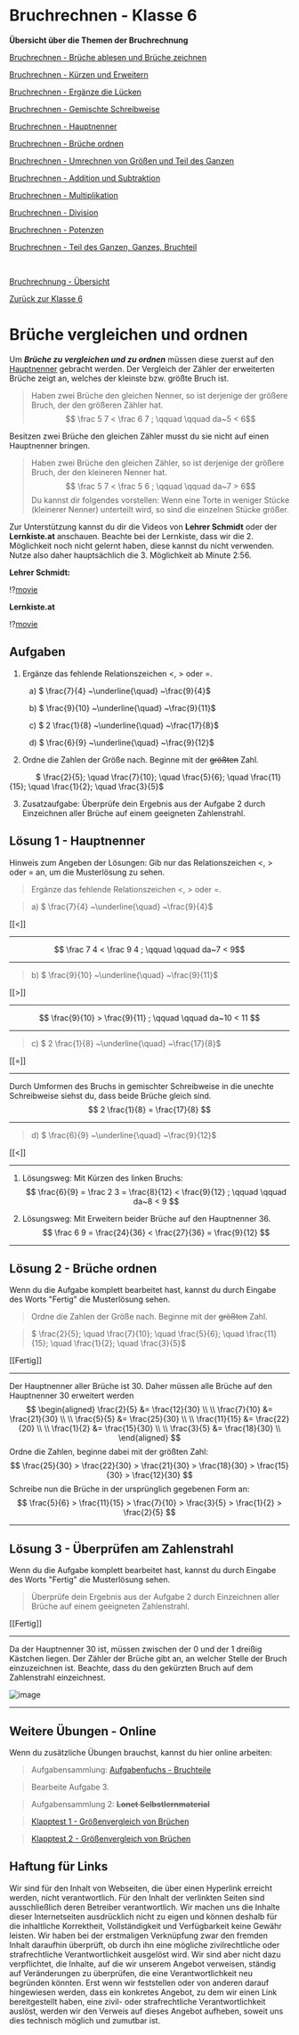 <!--
author: Susanne Suckfüll
email: su-aes@masannek.de
language: de
narrator: German Female
script: url.js

View this file on https://liascript.github.io/course/?https://raw.githubusercontent.com/SUC-AES/Mathematik-5/master/2_Massen_1.md
-->

# Bruchrechnen - Klasse 6

**Übersicht über die Themen der Bruchrechnung**

[Bruchrechnen - Brüche ablesen und Brüche zeichnen](https://liascript.github.io/course/?https://raw.githubusercontent.com/SUC-AES/Mathe-Webseite/master/Klasse_06/02_Bruchrechnen/M-06-02-01-Ablesen-Zeichnen.md#2)

[Bruchrechnen - Kürzen und Erweitern](https://liascript.github.io/course/?https://raw.githubusercontent.com/SUC-AES/Mathe-Webseite/master/Klasse_06/02_Bruchrechnen/M-06-02-02-Kuerzen-Erweitern.md#2)

[Bruchrechnen - Ergänze die Lücken](https://liascript.github.io/course/?https://raw.githubusercontent.com/SUC-AES/Mathe-Webseite/master/Klasse_06/02_Bruchrechnen/M-06-02-03-Ergaenze-Luecken.md#2)

[Bruchrechnen - Gemischte Schreibweise](https://liascript.github.io/course/?https://raw.githubusercontent.com/SUC-AES/Mathe-Webseite/master/Klasse_06/02_Bruchrechnen/M-06-02-04-Gemischte-Schreibweise.md#2)

[Bruchrechnen - Hauptnenner](https://liascript.github.io/course/?https://raw.githubusercontent.com/SUC-AES/Mathe-Webseite/master/Klasse_06/02_Bruchrechnen/M-06-02-05-Hauptnenner.md#2)

[Bruchrechnen - Brüche ordnen](https://liascript.github.io/course/?https://raw.githubusercontent.com/SUC-AES/Mathe-Webseite/master/Klasse_06/02_Bruchrechnen/M-06-02-06-Brueche-ordnen.md#2)

[Bruchrechnen - Umrechnen von Größen und Teil des Ganzen](https://liascript.github.io/course/?https://raw.githubusercontent.com/SUC-AES/Mathe-Webseite/master/Klasse_06/02_Bruchrechnen/M-06-02-07-Groessen-Teil-des-Ganzen.md#2)

[Bruchrechnen - Addition und Subtraktion](https://liascript.github.io/course/?https://raw.githubusercontent.com/SUC-AES/Mathe-Webseite/master/Klasse_06/02_Bruchrechnen/M-06-02-08-Addition-Subtraktion.md#2)

[Bruchrechnen - Multiplikation](https://liascript.github.io/course/?https://raw.githubusercontent.com/SUC-AES/Mathe-Webseite/master/Klasse_06/02_Bruchrechnen/M-06-02-09-Multiplikation.md#2)

[Bruchrechnen - Division](https://liascript.github.io/course/?https://raw.githubusercontent.com/SUC-AES/Mathe-Webseite/master/Klasse_06/02_Bruchrechnen/M-06-02-10-Division.md#2)

[Bruchrechnen - Potenzen](https://liascript.github.io/course/?https://raw.githubusercontent.com/SUC-AES/Mathe-Webseite/master/Klasse_06/02_Bruchrechnen/M-06-02-11-Potenzen.md#2)

[Bruchrechnen - Teil des Ganzen, Ganzes, Bruchteil](https://liascript.github.io/course/?https://raw.githubusercontent.com/SUC-AES/Mathe-Webseite/master/Klasse_06/02_Bruchrechnen/M-06-02-12-TdG-Ganzes-Bruchteil.md#2)



$\qquad$

[Bruchrechnung - Übersicht](https://liascript.github.io/course/?https://raw.githubusercontent.com/SUC-AES/Mathe-Webseite/master/Klasse_06/02_Bruchrechnen/M-06-02-00-Uebersicht.md#1)

[Zurück zur Klasse 6]()




# Brüche vergleichen und ordnen

Um ***Brüche zu vergleichen und zu ordnen*** müssen diese zuerst auf den [Hauptnenner](https://liascript.github.io/course/?https://raw.githubusercontent.com/SUC-AES/Mathe-Webseite/master/Klasse_06/02_Bruchrechnen/M-06-02-05-Hauptnenner.md#2) gebracht werden. Der Vergleich der Zähler der erweiterten Brüche zeigt an, welches der kleinste bzw. größte Bruch ist.

> Haben zwei Brüche den gleichen Nenner, so ist derjenige der größere Bruch, der den größeren Zähler hat.
> $$ \frac 5 7 < \frac 6 7 ; \qquad \qquad da~5 < 6$$

Besitzen zwei Brüche den gleichen Zähler musst du sie nicht auf einen Hauptnenner bringen.

> Haben zwei Brüche den gleichen Zähler, so ist derjenige der größere Bruch, der den kleineren Nenner hat.
> $$ \frac 5 7 < \frac 5 6 ; \qquad \qquad da~7 > 6$$
> Du kannst dir folgendes vorstellen: Wenn eine Torte in weniger Stücke (kleinerer Nenner) unterteilt wird, so sind die einzelnen Stücke größer.

Zur Unterstützung kannst du dir die Videos von **Lehrer Schmidt** oder der **Lernkiste.at** anschauen. Beachte bei der Lernkiste, dass wir die 2. Möglichkeit noch nicht gelernt haben, diese kannst du nicht verwenden. Nutze also daher hauptsächlich die 3. Möglichkeit ab Minute 2:56.

**Lehrer Schmidt:**

!?[movie](https://www.youtube.com/watch?v=5o9bf4G8SkI)


**Lernkiste.at**

!?[movie](https://www.youtube.com/watch?v=xm-dHnJPbv0)


## Aufgaben

1. Ergänze das fehlende Relationszeichen <, > oder =.

$\qquad$ a) $ \frac{7}{4} ~\underline{\quad} ~\frac{9}{4}$

$\qquad$ b) $ \frac{9}{10} ~\underline{\quad} ~\frac{9}{11}$

$\qquad$ c) $ 2 \frac{1}{8} ~\underline{\quad} ~\frac{17}{8}$

$\qquad$ d) $ \frac{6}{9} ~\underline{\quad} ~\frac{9}{12}$

2. Ordne die Zahlen der Größe nach. Beginne mit der ~~größten~~ Zahl.

$\qquad ~~~$  $ \frac{2}{5}; \quad \frac{7}{10}; \quad \frac{5}{6}; \quad \frac{11}{15}; \quad \frac{1}{2}; \quad \frac{3}{5}$

3. Zusatzaufgabe: Überprüfe dein Ergebnis aus der Aufgabe 2 durch Einzeichnen aller Brüche auf einem geeigneten Zahlenstrahl.



## Lösung 1 - Hauptnenner

Hinweis zum Angeben der Lösungen: Gib nur das Relationszeichen <, > oder = an, um die Musterlösung zu sehen.

> Ergänze das fehlende Relationszeichen <, > oder =.

> a) $ \frac{7}{4} ~\underline{\quad} ~\frac{9}{4}$

[[<]]
*********************************


$$ \frac 7 4 < \frac 9 4 ; \qquad \qquad da~7 < 9$$

*********************************


> b) $ \frac{9}{10} ~\underline{\quad} ~\frac{9}{11}$

[[>]]
*********************************


$$ \frac{9}{10} > \frac{9}{11} ; \qquad \qquad da~10 < 11 $$

*********************************


> c) $ 2 \frac{1}{8} ~\underline{\quad} ~\frac{17}{8}$

[[=]]
*********************************


Durch Umformen des Bruchs in gemischter Schreibweise in die unechte Schreibweise siehst du, dass beide Brüche gleich sind.
$$ 2 \frac{1}{8} = \frac{17}{8} $$

*********************************


> d) $ \frac{6}{9} ~\underline{\quad} ~\frac{9}{12}$

[[<]]
*********************************


1. Lösungsweg: Mit Kürzen des linken Bruchs:
$$ \frac{6}{9} = \frac 2 3 = \frac{8}{12} < \frac{9}{12} ; \qquad \qquad da~8 < 9 $$

2. Lösungsweg: Mit Erweitern beider Brüche auf den Hauptnenner 36.
$$ \frac 6 9 = \frac{24}{36} < \frac{27}{36} = \frac{9}{12} $$

*********************************


## Lösung 2 - Brüche ordnen

Wenn du die Aufgabe komplett bearbeitet hast, kannst du durch Eingabe des Worts "Fertig" die Musterlösung sehen.

> Ordne die Zahlen der Größe nach. Beginne mit der ~~größten~~ Zahl.

> $ \frac{2}{5}; \quad \frac{7}{10}; \quad \frac{5}{6}; \quad \frac{11}{15}; \quad \frac{1}{2}; \quad \frac{3}{5}$


[[Fertig]]
*********************************


Der Hauptnenner aller Brüche ist 30. Daher müssen alle Brüche auf den Hauptnenner 30 erweitert werden
$$
\begin{aligned}
  \frac{2}{5} &= \frac{12}{30} \\ \\
  \frac{7}{10} &= \frac{21}{30} \\ \\
  \frac{5}{5} &= \frac{25}{30} \\ \\
  \frac{11}{15} &= \frac{22}{20} \\ \\
  \frac{1}{2} &= \frac{15}{30} \\ \\
  \frac{3}{5} &= \frac{18}{30} \\
\end{aligned}
$$
Ordne die Zahlen, beginne dabei mit der größten Zahl:
$$ \frac{25}{30} > \frac{22}{30} > \frac{21}{30} > \frac{18}{30} > \frac{15}{30} > \frac{12}{30} $$
Schreibe nun die Brüche in der ursprünglich gegebenen Form an:
$$ \frac{5}{6} > \frac{11}{15} > \frac{7}{10} > \frac{3}{5} > \frac{1}{2} > \frac{2}{5} $$

*********************************


## Lösung 3 - Überprüfen am Zahlenstrahl

Wenn du die Aufgabe komplett bearbeitet hast, kannst du durch Eingabe des Worts "Fertig" die Musterlösung sehen.

> Überprüfe dein Ergebnis aus der Aufgabe 2 durch Einzeichnen aller Brüche auf einem geeigneten Zahlenstrahl.

[[Fertig]]
************************************


Da der Hauptnenner 30 ist, müssen zwischen der 0 und der 1 dreißig Kästchen liegen. Der Zähler der Brüche gibt an, an welcher Stelle der Bruch einzuzeichnen ist. Beachte, dass du den gekürzten Bruch auf dem Zahlenstrahl einzeichnest.

![image](/graphics/M-06-02-06-Zahlenstrahl-LSG.png)

************************************



## Weitere Übungen - Online

Wenn du zusätzliche Übungen brauchst, kannst du hier online arbeiten:

> Aufgabensammlung:
> [Aufgabenfuchs - Bruchteile](https://mathe.aufgabenfuchs.de/bruch/gleichnamig-machen.shtml)

> Bearbeite Aufgabe 3.


> Aufgabensammlung 2: **~~Lonet Selbstlernmaterial~~**

> [Klapptest 1 - Größenvergleich von Brüchen](http://ne.lo-net2.de/selbstlernmaterial/m/s1ar/brke/brke_o_kt1.PDF)

> [Klapptest 2 - Größenvergleich von Brüchen](http://ne.lo-net2.de/selbstlernmaterial/m/s1ar/brke/brke_o_kt2.PDF)






## Haftung für Links

Wir sind für den Inhalt von Webseiten, die über einen Hyperlink erreicht werden, nicht verantwortlich. Für den Inhalt der verlinkten Seiten sind ausschließlich deren Betreiber verantwortlich. Wir machen uns die Inhalte dieser Internetseiten ausdrücklich nicht zu eigen und können deshalb für die inhaltliche Korrektheit, Vollständigkeit und Verfügbarkeit keine Gewähr leisten. Wir haben bei der erstmaligen Verknüpfung zwar den fremden Inhalt daraufhin überprüft, ob durch ihn eine mögliche zivilrechtliche oder strafrechtliche Verantwortlichkeit ausgelöst wird. Wir sind aber nicht dazu verpflichtet, die Inhalte, auf die wir unserem Angebot verweisen, ständig auf Veränderungen zu überprüfen, die eine Verantwortlichkeit neu begründen könnten. Erst wenn wir feststellen oder von anderen darauf hingewiesen werden, dass ein konkretes Angebot, zu dem wir einen Link bereitgestellt haben, eine zivil- oder strafrechtliche Verantwortlichkeit auslöst, werden wir den Verweis auf dieses Angebot aufheben, soweit uns dies technisch möglich und zumutbar ist.
